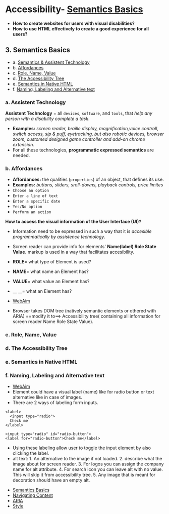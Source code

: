 # Accessibility- [Semantics Basics](#3-semantics-basics)

- __How to create websites for users with visual disabilities?__
- __How to use HTML effectively to create a good experience for all users?__

## 3. Semantics Basics
- a. [Semantics & Assistent Technology](#3-assistent-technology)
- b. [Affordances](#3-affordances)
- c. [Role, Name, Value](#3-role,-name,-value)
- d. [The Accessibility Tree](#3-the-accessibility-tree)
- e. [Semantics in Native HTML](#3-semantics-in-native-HTML)
- f. [Naming, Labeling and Alternative text](#3naming,-labeling-and-alternative-text)


### a. Assistent Technology 
__Assistent Technology__ =  all `devices`, `software`, and `tools`, that _help any person with a disability complete a task_.
- __Examples:__ _screen reader, braille display, magnification,voice controll, switch access, sip & puff, eyetracking, but also
robotic devices, browser zoom, customed designed game controller and add-on chrome extension._ 
- For all these technologies, __programmatic expressed semantics__ are needed.

### b. Affordances
- __Affordances:__ the qualities (`properties`) of an object, that defines its use.
- __Examples:__ _buttons, sliders, sroll-downs, playback controls, price limites_ 
- `Choose an option`
- `Enter a line of text`
- `Enter a specific date`
- `Yes/No option`
- `Perform an action`

__How to access the visual information of the User Interface (UI)?__ 
- Information need to be expressed in such a way that it is _accesible programmatically by assistence technology_.
- Screen reader can provide info for elements' **Name(label) Role State Value.** markup is used in a way that facilitates accesibility.

- __ROLE__= what type of Element is used?
- __NAME__= what name an Element has? 
- __VALUE__= what value an Element has?
- __ __= what  an Element has?


- [WebAim](https://www.w3.org/TR/UNDERSTANDING-WCAG20/ensure-compat-rsv.html)

- Browser takes DOM tree (natively semantic elements or othered with ARIA)  ==modify it to==> Accessibility tree( containing all information for screen reader Name Role State Value).

### c. Role, Name, Value
### d. The Accessibility Tree
### e. Semantics in Native HTML

### f. Naming, Labeling and Alternative text
- [WebAim](https://webaim.org/standards/wcag/checklist#g1.1)
- Element could have a visual label (name) like for radio button or text alternative like in case of images.
- There are 2 ways of labeling form inputs.
```
<label>
  <input type="radio">
  Check me
</label>
```
```
<input type="radio" id="radio-button">
<label for="radio-button">Check me</label>
```
 - Using these labeling allow user to toggle the input element by also clicking the label.
 - alt text: 1. An alternative to the image if not loaded.
             2. describe what the image about for screen reader.
             3. For logos you can assign the company name for alt attribute.
             4. For search icon you can leave alt with no value. This will skip it from accessibility tree.
             5. Any image that is meant for decoration should have an empty alt.           

* [Semantics Basics](#3-semantics-basics)
* [Navigating Content](#4-navigating-content)
* [ARIA](#5-aria)
* [Style](#6-style)
